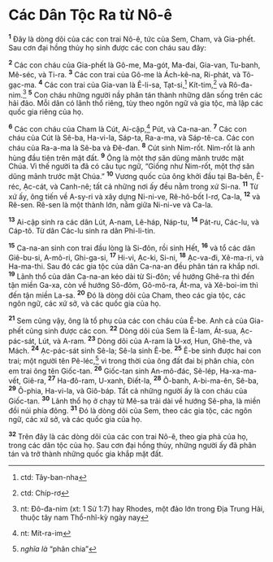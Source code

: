 # Các Dân Tộc Ra từ Nô-ê
<sup><b>1</b></sup> Ðây là dòng dõi của các con trai Nô-ê, tức của Sem, Cham, và Gia-phết. Sau cơn đại hồng thủy họ sinh được các con cháu sau đây:

<sup><b>2</b></sup> Các con cháu của Gia-phết là Gô-me, Ma-gót, Ma-đai, Gia-van, Tu-banh, Mê-séc, và Ti-ra. <sup><b>3</b></sup> Các con trai của Gô-me là Ách-kê-na, Ri-phát, và Tô-gạc-ma. <sup><b>4</b></sup> Các con trai của Gia-van là Ê-li-sa, Tạt-si,[^1-e752a5b0-72d5-4118-8b23-1428e6bcbbf1] Kít-tim,[^2-e752a5b0-72d5-4118-8b23-1428e6bcbbf1] và Rô-đa-nim.[^3-e752a5b0-72d5-4118-8b23-1428e6bcbbf1] <sup><b>5</b></sup> Con cháu những người nầy phân tán thành những dân sống trên các hải đảo. Mỗi dân có lãnh thổ riêng, tùy theo ngôn ngữ và gia tộc, mà lập các quốc gia riêng của họ.

<sup><b>6</b></sup> Các con cháu của Cham là Cút, Ai-cập,[^4-e752a5b0-72d5-4118-8b23-1428e6bcbbf1] Pút, và Ca-na-an. <sup><b>7</b></sup> Các con cháu của Cút là Sê-ba, Ha-vi-la, Sáp-ta, Ra-a-ma, và Sáp-tê-ca. Các con cháu của Ra-a-ma là Sê-ba và Ðê-đan. <sup><b>8</b></sup> Cút sinh Nim-rốt. Nim-rốt là anh hùng đầu tiên trên mặt đất. <sup><b>9</b></sup> Ông là một thợ săn dũng mãnh trước mặt Chúa. Vì thế người ta đã có câu tục ngữ, “Giống như Nim-rốt, một thợ săn dũng mãnh trước mặt Chúa.” <sup><b>10</b></sup> Vương quốc của ông khởi đầu tại Ba-bên, Ê-réc, Ạc-cát, và Canh-nê; tất cả những nơi ấy đều nằm trong xứ Si-na. <sup><b>11</b></sup> Từ xứ ấy, ông tiến về A-sy-ri và xây dựng Ni-ni-ve, Rê-hô-bốt I-rơ, Ca-la, <sup><b>12</b></sup> và Rê-sen. Rê-sen là một thành lớn, nằm giữa Ni-ni-ve và Ca-la.

<sup><b>13</b></sup> Ai-cập sinh ra các dân Lút, A-nam, Lê-háp, Náp-tu, <sup><b>14</b></sup> Pát-ru, Các-lu, và Cáp-tô. Từ dân Các-lu sinh ra dân Phi-li-tin.

<sup><b>15</b></sup> Ca-na-an sinh con trai đầu lòng là Si-đôn, rồi sinh Hết, <sup><b>16</b></sup> và tổ các dân Giê-bu-si, A-mô-ri, Ghi-ga-si, <sup><b>17</b></sup> Hi-vi, Ạc-ki, Si-ni, <sup><b>18</b></sup> Ạc-va-đi, Xê-ma-ri, và Ha-ma-thi. Sau đó các gia tộc của dân Ca-na-an đều phân tán ra khắp nơi. <sup><b>19</b></sup> Lãnh thổ của dân Ca-na-an kéo dài từ Si-đôn; về hướng Ghê-ra thì đến tận miền Ga-xa, còn về hướng Sô-đôm, Gô-mô-ra, Át-ma, và Xê-boi-im thì đến tận miền La-sa. <sup><b>20</b></sup> Ðó là dòng dõi của Cham, theo các gia tộc, các ngôn ngữ, các xứ sở, và các quốc gia của họ.

<sup><b>21</b></sup> Sem cũng vậy, ông là tổ phụ của các con cháu của Ê-be. Anh cả của Gia-phết cũng sinh được các con. <sup><b>22</b></sup> Dòng dõi của Sem là Ê-lam, Át-sua, Ạc-pác-sát, Lút, và A-ram. <sup><b>23</b></sup> Dòng dõi của A-ram là U-xơ, Hun, Ghê-the, và Mách. <sup><b>24</b></sup> Ạc-pác-sát sinh Sê-la; Sê-la sinh Ê-be. <sup><b>25</b></sup> Ê-be sinh được hai con trai; một người tên Pê-léc,[^5-e752a5b0-72d5-4118-8b23-1428e6bcbbf1] vì trong thời của ông đất đai bị phân chia, còn em trai ông tên Giốc-tan. <sup><b>26</b></sup> Giốc-tan sinh An-mô-đác, Sê-lép, Ha-xa-ma-vết, Giê-ra, <sup><b>27</b></sup> Ha-đô-ram, U-xanh, Ðiết-la, <sup><b>28</b></sup> Ô-banh, A-bi-ma-ên, Sê-ba, <sup><b>29</b></sup> Ô-phia, Ha-vi-la, và Giô-báp. Tất cả những người ấy là con cháu của Giốc-tan. <sup><b>30</b></sup> Lãnh thổ họ ở chạy từ Mê-sa trải dài về hướng Sê-pha, là miền đồi núi phía đông. <sup><b>31</b></sup> Ðó là dòng dõi của Sem, theo các gia tộc, các ngôn ngữ, các xứ sở, và các quốc gia của họ.

<sup><b>32</b></sup> Trên đây là các dòng dõi của các con trai Nô-ê, theo gia phả của họ, trong các dân tộc của họ. Sau cơn đại hồng thủy, những người ấy đã phân tán và trở thành những quốc gia khắp mặt đất.

[^1-e752a5b0-72d5-4118-8b23-1428e6bcbbf1]: ctd: Tây-ban-nha
[^2-e752a5b0-72d5-4118-8b23-1428e6bcbbf1]: ctd: Chíp-rơ
[^3-e752a5b0-72d5-4118-8b23-1428e6bcbbf1]: nt: Ðô-đa-nim (xt: 1 Sử 1:7) hay Rhodes, một đảo lớn trong Ðịa Trung Hải, thuộc tây nam Thổ-nhĩ-kỳ ngày nay
[^4-e752a5b0-72d5-4118-8b23-1428e6bcbbf1]: nt: Mít-ra-im
[^5-e752a5b0-72d5-4118-8b23-1428e6bcbbf1]: *nghĩa là* “phân chia”